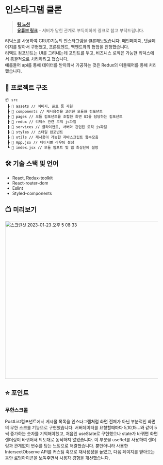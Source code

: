 # 인스타그램 클론
> [**팀 노션**](https://descriptive-handbell-23e.notion.site/10-C-2-2c09db424e6b4c07a7c836e8df50af23) <br>
> [**유튜브 링크**](https://www.youtube.com/watch?v=p1B8uHykWng) - 서버가 닫힌 관계로 부득이하게 링크로 참고 부탁드립니다.

리덕스를 사용하여 CRUD기능의 인스타그램을 클론해보았습니다. 메인페이지, 댓글페이지를 맡아서 구현했고, 프론트엔드, 백엔드와의 협업을 진행했습니다. <br>
리액트 컴포넌트는 UI를 그려내는데 포인트를 두고, 비즈니스 로직은 가능한 리덕스에서 총괄적으로 처리하려고 했습니다. <br>
예를들어 api를 통해 데이터를 받아와서 가공하는 것은 Redux의 미들웨어를 통해 처리했습니다. <br>

## 💾 프로젝트 구조
```
📦 src
 ┣ 📂 assets // 이미지, 폰트 등 자원
 ┣ 📂 components // 재사용성을 고려한 모듈화 컴포넌트
 ┣ 📂 pages // 모듈 컴포넌트를 조합한 화면 UI를 담당하는 컴포넌트
 ┣ 📂 redux // 리덕스 관련 로직 js파일
 ┣ 📂 services // 클라이언트, 서버와 관련된 로직 js파일
 ┣ 📂 styles // 스타일 컴포넌트
 ┣ 📂 utils // 재사용이 가능한 자바스크립트 함수모음
 ┣ 📜 App.jsx // 페이지별 라우팅 설정
 ┗ 📜 index.jsx // 모듈 임포트 및 앱 최상단에 설정
```

## 🛠 기술 스택 및 언어
* React, Redux-toolkit
* React-router-dom
* Eslint
* Styled-components

## 📺 미리보기
<img width="520" alt="스크린샷 2023-01-23 오후 5 08 33" src="https://user-images.githubusercontent.com/89244209/213991943-2c8daac6-e37d-436a-bef5-67c16718133a.png">

## ⭐️ 포인트
### 무한스크롤
PostList컴포넌트에서 게시물 목록을 인스타그램처럼 화면 전체가 아닌 부분적인 화면의 무한 스크롤 기능으로 구현했습니다.
서버데이터를 요청할때마다 5,10,15...와 같이 5씩 증가하는 숫자를 기억해야했고, 처음엔 useState로 구현했으나 state가 바뀌면 화면 렌더링이 바뀌어서 의도대로 동작하지 않았습니다.
이 부분을 useRef를 사용하여 렌더링과 관계없이 변수를 담는 느낌으로 해결했습니다. 뿐만아니라 사용한 IntersectObserve API를 커스텀 훅으로 재사용성을 높였고, 다음 페이지를 받아오는 동안 로딩아이콘을 보여주면서 사용자 경험을 개선했습니다.
